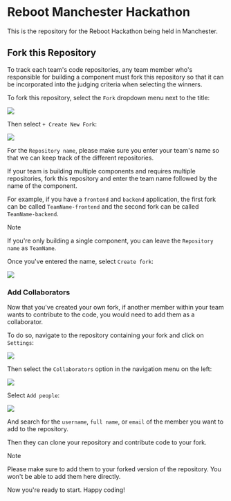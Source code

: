 # Reboot Manchester Hackathon

This is the repository for the Reboot Hackathon being held in Manchester.

## Fork this Repository

To track each team's code repositories, any team member who's responsible for building a component must fork this repository so that it can be incorporated into the judging criteria when selecting the winners.

To fork this repository, select the `Fork` dropdown menu next to the title:

![](./images/fork.png)

Then select `+ Create New Fork`:

![](./images/create-new-fork.png)

For the `Repository name`, please make sure you enter your team's name so that we can keep track of the different repositories.

If your team is building multiple components and requires multiple repositories, fork this repository and enter the team name followed by the name of the component.

For example, if you have a `frontend` and `backend` application, the first fork can be called `TeamName-frontend` and the second fork can be called `TeamName-backend`.

> [!NOTE]
> If you're only building a single component, you can leave the `Repository name` as `TeamName`.

Once you've entered the name, select `Create fork`:

![](./images/create-fork.png)

### Add Collaborators

Now that you've created your own fork, if another member within your team wants to contribute to the code, you would need to add them as a collaborator.

To do so, navigate to the repository containing your fork and click on `Settings`:

![](./images/settings.png)

Then select the `Collaborators` option in the navigation menu on the left:

![](./images/collaborators.png)

Select `Add people`:

![](./images/add-people.png)

And search for the `username`, `full name`, or `email` of the member you want to add to the repository.

Then they can clone your repository and contribute code to your fork.

> [!NOTE]
> Please make sure to add them to your forked version of the repository. You won't be able to add them here directly.

Now you're ready to start. Happy coding!
